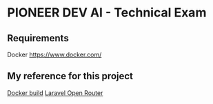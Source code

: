 # PIONEER DEV AI - Technical Exam

## Requirements

Docker https://www.docker.com/

## My reference for this project

[Docker build](https://github.com/refactorian/laravel-docker/tree/laravel_10x)
[Laravel Open Router](https://github.com/moe-mizrak/laravel-openrouter)
